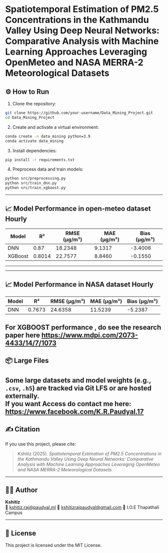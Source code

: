 # Spatiotemporal Estimation of PM2.5 Concentrations in the Kathmandu Valley Using Deep Neural Networks: Comparative Analysis with Machine Learning Approaches Leveraging OpenMeteo and NASA MERRA-2 Meteorological Datasets


## ⚙️ How to Run

1. Clone the repository:

```bash
git clone https://github.com/your-username/Data_Mining_Project.git
cd Data_Mining_Project
```

2. Create and activate a virtual environment:

```bash
conda create -n data_mining python=3.9
conda activate data_mining
```

3. Install dependencies:

```bash
pip install -r requirements.txt
```

4. Preprocess data and train models:

```bash
python src/preprocessing.py
python src/train_dnn.py
python src/train_xgboost.py
```

---

## 📈 Model Performance in open-meteo dataset Hourly

| Model    | R²    | RMSE (µg/m³) | MAE (µg/m³) | Bias (µg/m³) |
|----------|-------|--------------|-------------|--------------|
| DNN      | 0.87  | 18.2348      |9.1317       | -3.4006      |
| XGBoost  | 0.8014| 22.7577      | 8.8460      | -0.1550      |

---
---

## 📈 Model Performance in NASA dataset Hourly

| Model    | R²    | RMSE (µg/m³) | MAE (µg/m³) | Bias (µg/m³) |
|----------|-------|--------------|-------------|--------------|
| DNN      | 0.7673| 24.6358      |11.5239      | -5.2387      |

For XGBOOST performance , do see the research paper here https://www.mdpi.com/2073-4433/14/7/1073
---



## 📦 Large Files

Some large datasets and model weights (e.g., `.csv`, `.h5`) are tracked via **Git LFS** or are hosted externally.  
If you want Access do contact me here: https://www.facebook.com/K.R.Paudyal.17
---

## ✍️ Citation

If you use this project, please cite:

> Kshitiz (2025). *Spatiotemporal Estimation of PM2.5 Concentrations in the Kathmandu Valley Using Deep Neural Networks: Comparative Analysis with Machine Learning Approaches Leveraging OpenMeteo and NASA MERRA-2 Meteorological Datasets*

---

## 👨‍💻 Author

**Kshitiz**  
📧 kshitiz.raj@paudyal.ml
📧 kshitizrajpaudyal@gmail.com
🏫 I.O.E Thapathali Campus

---

## 📜 License

This project is licensed under the MIT License.
